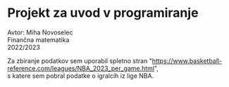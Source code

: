 # Projekt za uvod v programiranje
Avtor: Miha Novoselec  
Finančna matematika  
2022/2023  

Za zbiranje podatkov sem uporabil spletno stran "https://www.basketball-reference.com/leagues/NBA_2023_per_game.html",  
s katere sem pobral podatke o igralcih iz lige NBA.
